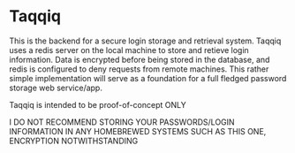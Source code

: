 # Taqqiq

This is the backend for a secure login storage and retrieval system. Taqqiq uses a redis server on the local machine to store and retieve login information. 
Data is encrypted before being stored in the database, and redis is configured to deny requests from remote machines. This rather simple implementation will serve as a foundation for a full fledged password storage web service/app.

Taqqiq is intended to be proof-of-concept ONLY

I DO NOT RECOMMEND STORING YOUR PASSWORDS/LOGIN INFORMATION IN ANY HOMEBREWED SYSTEMS SUCH AS THIS ONE, ENCRYPTION NOTWITHSTANDING
